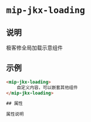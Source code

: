 # `mip-jkx-loading`

## 说明

极客修全局加载示意组件

## 示例

```html
<mip-jkx-loading>
    自定义内容，可以嵌套其他组件
</mip-jkx-loading>

## 属性

属性说明
